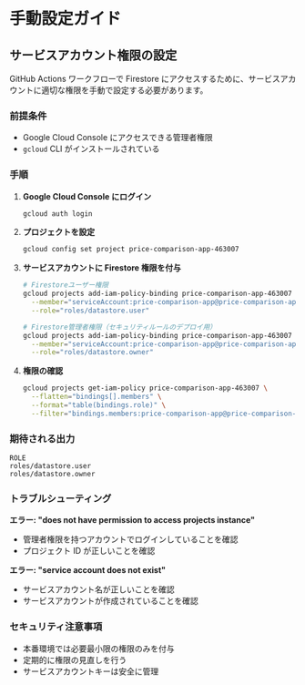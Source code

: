 # 手動設定ガイド

## サービスアカウント権限の設定

GitHub Actions ワークフローで Firestore にアクセスするために、サービスアカウントに適切な権限を手動で設定する必要があります。

### 前提条件

- Google Cloud Console にアクセスできる管理者権限
- `gcloud` CLI がインストールされている

### 手順

1. **Google Cloud Console にログイン**

   ```bash
   gcloud auth login
   ```

2. **プロジェクトを設定**

   ```bash
   gcloud config set project price-comparison-app-463007
   ```

3. **サービスアカウントに Firestore 権限を付与**

   ```bash
   # Firestoreユーザー権限
   gcloud projects add-iam-policy-binding price-comparison-app-463007 \
     --member="serviceAccount:price-comparison-app@price-comparison-app-463007.iam.gserviceaccount.com" \
     --role="roles/datastore.user"

   # Firestore管理者権限（セキュリティルールのデプロイ用）
   gcloud projects add-iam-policy-binding price-comparison-app-463007 \
     --member="serviceAccount:price-comparison-app@price-comparison-app-463007.iam.gserviceaccount.com" \
     --role="roles/datastore.owner"
   ```

4. **権限の確認**
   ```bash
   gcloud projects get-iam-policy price-comparison-app-463007 \
     --flatten="bindings[].members" \
     --format="table(bindings.role)" \
     --filter="bindings.members:price-comparison-app@price-comparison-app-463007.iam.gserviceaccount.com"
   ```

### 期待される出力

```
ROLE
roles/datastore.user
roles/datastore.owner
```

### トラブルシューティング

**エラー: "does not have permission to access projects instance"**

- 管理者権限を持つアカウントでログインしていることを確認
- プロジェクト ID が正しいことを確認

**エラー: "service account does not exist"**

- サービスアカウント名が正しいことを確認
- サービスアカウントが作成されていることを確認

### セキュリティ注意事項

- 本番環境では必要最小限の権限のみを付与
- 定期的に権限の見直しを行う
- サービスアカウントキーは安全に管理
